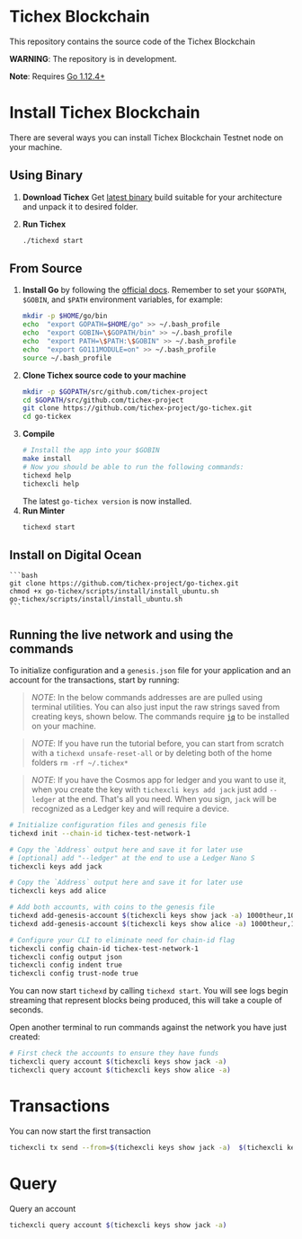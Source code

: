 # Tichex Blockchain

This repository contains the source code of the Tichex Blockchain

**WARNING**: The repository is in development.

**Note**: Requires [Go 1.12.4+](https://golang.org/dl/)

# Install Tichex Blockchain

There are several ways you can install Tichex Blockchain Testnet node on your machine.

## Using Binary
1. **Download Tichex**
Get [latest binary](https://github.com/tichex-project/go-tichex/releases) build suitable for your architecture and unpack it to desired folder.

2. **Run Tichex**
	```bash
	./tichexd start
	```
## From Source
1. **Install Go** by following the [official docs](https://golang.org/doc/install). Remember to set your `$GOPATH`, `$GOBIN`, and `$PATH` environment variables, for example:
	```bash
	mkdir -p $HOME/go/bin
	echo  "export GOPATH=$HOME/go" >> ~/.bash_profile
	echo  "export GOBIN=\$GOPATH/bin" >> ~/.bash_profile
	echo  "export PATH=\$PATH:\$GOBIN" >> ~/.bash_profile
	echo  "export GO111MODULE=on" >> ~/.bash_profile
	source ~/.bash_profile
	```
2. **Clone Tichex source code to your machine**
	```bash
	mkdir -p $GOPATH/src/github.com/tichex-project
	cd $GOPATH/src/github.com/tichex-project
	git clone https://github.com/tichex-project/go-tichex.git
	cd go-tickex
	```
  3. **Compile**
		```bash
		# Install the app into your $GOBIN
		make install
		# Now you should be able to run the following commands:
		tichexd help
		tichexcli help
		```
		The latest `go-tichex version` is now installed.
3. **Run Minter**
	```bash
	tichexd start
	```

## Install on Digital Ocean
	```bash
	git clone https://github.com/tichex-project/go-tichex.git
    chmod +x go-tichex/scripts/install/install_ubuntu.sh
    go-tichex/scripts/install/install_ubuntu.sh
	```

## Running the live network and using the commands

To initialize configuration and a `genesis.json` file for your application and an account for the transactions, start by running:

>  _*NOTE*_: In the below commands addresses are are pulled using terminal utilities. You can also just input the raw strings saved from creating keys, shown below. The commands require [`jq`](https://stedolan.github.io/jq/download/) to be installed on your machine.

>  _*NOTE*_: If you have run the tutorial before, you can start from scratch with a `tichexd unsafe-reset-all` or by deleting both of the home folders `rm -rf ~/.tichex*`

>  _*NOTE*_: If you have the Cosmos app for ledger and you want to use it, when you create the key with `tichexcli keys add jack` just add `--ledger` at the end. That's all you need. When you sign, `jack` will be recognized as a Ledger key and will require a device.

```bash
# Initialize configuration files and genesis file
tichexd init --chain-id tichex-test-network-1

# Copy the `Address` output here and save it for later use
# [optional] add "--ledger" at the end to use a Ledger Nano S
tichexcli keys add jack

# Copy the `Address` output here and save it for later use
tichexcli keys add alice

# Add both accounts, with coins to the genesis file
tichexd add-genesis-account $(tichexcli keys show jack -a) 1000theur,1000thx
tichexd add-genesis-account $(tichexcli keys show alice -a) 1000theur,1000thx

# Configure your CLI to eliminate need for chain-id flag
tichexcli config chain-id tichex-test-network-1
tichexcli config output json
tichexcli config indent true
tichexcli config trust-node true
```

You can now start `tichexd` by calling `tichexd start`. You will see logs begin streaming that represent blocks being produced, this will take a couple of seconds.

Open another terminal to run commands against the network you have just created:

```bash
# First check the accounts to ensure they have funds
tichexcli query account $(tichexcli keys show jack -a)
tichexcli query account $(tichexcli keys show alice -a)
```

# Transactions
You can now start the first transaction

```bash
tichexcli tx send --from=$(tichexcli keys show jack -a)  $(tichexcli keys show alice -a) 10theur
```

# Query
Query an account

```bash
tichexcli query account $(tichexcli keys show jack -a)
```
